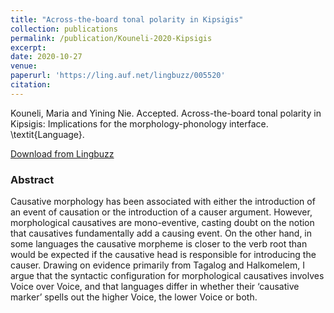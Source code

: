 ```yaml
---
title: "Across-the-board tonal polarity in Kipsigis"
collection: publications
permalink: /publication/Kouneli-2020-Kipsigis
excerpt:
date: 2020-10-27
venue: 
paperurl: 'https://ling.auf.net/lingbuzz/005520'
citation: 
---
```


Kouneli, Maria and Yining Nie. Accepted. Across-the-board tonal polarity in Kipsigis: Implications for the morphology-phonology interface. \textit{Language}.

[Download from Lingbuzz](https://ling.auf.net/lingbuzz/005520)

### Abstract

Causative morphology has been associated with either the introduction of an event of causation or the introduction of a causer argument. However, morphological causatives are mono-eventive, casting doubt on the notion that causatives fundamentally add a causing event. On the other hand, in some languages the causative morpheme is closer to the verb root than would be expected if the causative head is responsible for introducing the causer. Drawing on evidence primarily from Tagalog and Halkomelem, I argue that the syntactic configuration for morphological causatives involves Voice over Voice, and that languages differ in whether their ‘causative marker’ spells out the higher Voice, the lower Voice or both.
